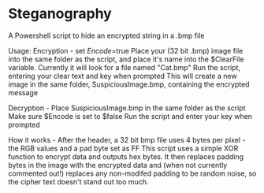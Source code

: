 # Steganography
A Powershell script to hide an encrypted string in a .bmp file

Usage:
Encryption -
set $Encode=$true
Place your (32 bit .bmp) image file into the same folder as the script, and place it's name into the $ClearFile variable. Currently it will look for a file named "Cat.bmp"
Run the script, entering your clear text and key when prompted
This will create a new image in the same folder, SuspiciousImage.bmp, containing the encrypted message

Decryption -
Place SuspiciousImage.bmp in the same folder as the script
Make sure $Encode is set to $false
Run the script and enter your key when prompted

How it works -
After the header, a 32 bit bmp file uses 4 bytes per pixel - the RGB values and a pad byte set as FF
This script uses a simple XOR function to encrypt data and outputs hex bytes. It then replaces padding bytes in the image with the encrypted data and (when not currently commented out!) replaces any non-modifed padding to be random noise, so the cipher text doesn't stand out too much.

